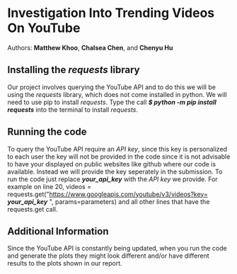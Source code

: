 # Investigation Into Trending Videos On YouTube 
Authors: **Matthew Khoo**, **Chalsea Chen**, and **Chenyu Hu**

## Installing the _requests_ library
Our project involves querying the YouTube API and to do this we will be using the _requests_ library, which does not come installed in python. We will need to use pip to install _requests_. Type the call _**$ python -m pip install requests**_ into the terminal to install _requests_.

## Running the code
To query the YouTube API require an _API key_, since this key is personalized to each user the key will not be provided in the code since it is not advisable to have your displayed on public websites like github where our code is available. Instead we will provide the key seperately in the submission. To run the code just replace _**your_api_key**_ with the _API key_ we provide. For example on line 20, videos = requests.get("https://www.googleapis.com/youtube/v3/videos?key= _**your_api_key**_ ", params=parameters) and all other lines that have the requests.get call.

## Additional Information
Since the YouTube API is constantly being updated, when you run the code and generate the plots they might look different and/or have different results to the plots shown in our report.